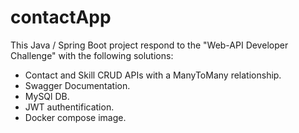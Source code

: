 # contactApp
 
This Java / Spring Boot project respond to the "Web-API Developer Challenge" with the following solutions:
- Contact and Skill CRUD APIs with a ManyToMany relationship.
- Swagger Documentation.
- MySQl DB.
- JWT authentification.
- Docker compose image.
